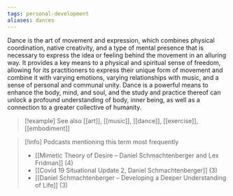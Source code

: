 ```yaml
---
tags: personal-development
aliases: dances
---
```


Dance is the art of movement and expression, which combines physical coordination, native creativity, and a type of mental presence that is necessary to express the idea or feeling behind the movement in an alluring way. It provides a key means to a physical and spiritual sense of freedom, allowing for its practitioners to express their unique form of movement and combine it with varying emotions, varying relationships with music, and a sense of personal and communal unity. Dance is a powerful means to enhance the body, mind, and soul, and the study and practice thereof can unlock a profound understanding of body, inner being, as well as a connection to a greater collective of humanity.

> [!example] See also
> [[art]], [[music]], [[dance]], [[exercise]], [[embodiment]]

> [!info] Podcasts mentioning this term most frequently
> * [[Mimetic Theory of Desire – Daniel Schmachtenberger and Lex Fridman]] (4)
> * [[Covid 19 Situational Update 2, Daniel Schmachtenberger]] (3)
> * [[Daniel Schmachtenberger – Developing a Deeper Understanding of Life]] (3)